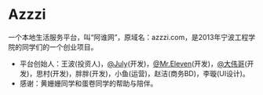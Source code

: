 # Azzzi

一个本地生活服务平台，叫“阿谁网”，原域名：azzzi.com，是2013年宁波工程学院的同学们的一个创业项目。

* 平台创始人：王波(投资人)，[@July](https://github.com/julycw)(开发)，[@Mr.Eleven](https://github.com/MrEleven)(开发)，[@大伟哥](https://github.com/noai966669)(开发)，思村(开发)，胖胖(开发)，小鱼(运营)，赵洁(商务BD)，李璇(UI设计)。
* 感谢：黄姗姗同学和蛋卷同学的帮助与陪伴。
